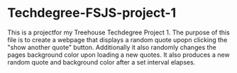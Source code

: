 # Techdegree-FSJS-project-1
This is a projectfor my Treehouse Techdegree Project 1. 
The purpose of this file is to create a webpage that displays a random quote upopn clicking the "show another quote" button. 
Additionally it also randomly changes the pages background color upon loading a new quotes. 
It also produces a new random quote and background color after a set interval elapses. 
